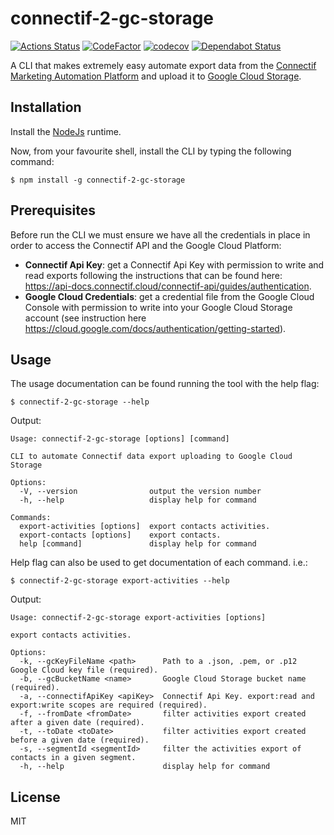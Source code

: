 # connectif-2-gc-storage

[![Actions Status](https://github.com/francescorivola/connectif-2-gc-storage/workflows/Node%20CI/badge.svg)](https://github.com/francescorivola/connectif-2-gc-storage/actions)
[![CodeFactor](https://www.codefactor.io/repository/github/francescorivola/connectif-2-gc-storage/badge)](https://www.codefactor.io/repository/github/francescorivola/connectif-2-gc-storage)
[![codecov](https://codecov.io/gh/francescorivola/connectif-2-gc-storage/branch/master/graph/badge.svg)](https://codecov.io/gh/francescorivola/connectif-2-gc-storage)
[![Dependabot Status](https://api.dependabot.com/badges/status?host=github&repo=francescorivola/connectif-2-gc-storage)](https://dependabot.com)

A CLI that makes extremely easy automate export data from the [Connectif Marketing Automation Platform](https://www.connectif.ai) and upload it to [Google Cloud Storage](https://cloud.google.com/storage).

## Installation

Install the [NodeJs](https://nodejs.org) runtime.

Now, from your favourite shell, install the CLI by typing the following command:

```
$ npm install -g connectif-2-gc-storage
```

## Prerequisites

Before run the CLI we must ensure we have all the credentials in place in order to access the Connectif API and the Google Cloud Platform:

- **Connectif Api Key**: get a Connectif Api Key with permission to write and read exports following the instructions that can be found here: https://api-docs.connectif.cloud/connectif-api/guides/authentication.
- **Google Cloud Credentials**: get a credential file from the Google Cloud Console with permission to write into your Google Cloud Storage account (see instruction here https://cloud.google.com/docs/authentication/getting-started).

## Usage

The usage documentation can be found running the tool with the help flag:

```
$ connectif-2-gc-storage --help
```

Output:

```
Usage: connectif-2-gc-storage [options] [command]

CLI to automate Connectif data export uploading to Google Cloud Storage

Options:
  -V, --version                output the version number
  -h, --help                   display help for command

Commands:
  export-activities [options]  export contacts activities.
  export-contacts [options]    export contacts.
  help [command]               display help for command
```

Help flag can also be used to get documentation of each command. i.e.:

```
$ connectif-2-gc-storage export-activities --help
```

Output:

```
Usage: connectif-2-gc-storage export-activities [options]

export contacts activities.

Options:
  -k, --gcKeyFileName <path>      Path to a .json, .pem, or .p12 Google Cloud key file (required).
  -b, --gcBucketName <name>       Google Cloud Storage bucket name (required).
  -a, --connectifApiKey <apiKey>  Connectif Api Key. export:read and export:write scopes are required (required).
  -f, --fromDate <fromDate>       filter activities export created after a given date (required).
  -t, --toDate <toDate>           filter activities export created before a given date (required).
  -s, --segmentId <segmentId>     filter the activities export of contacts in a given segment.
  -h, --help                      display help for command
```

## License

MIT

